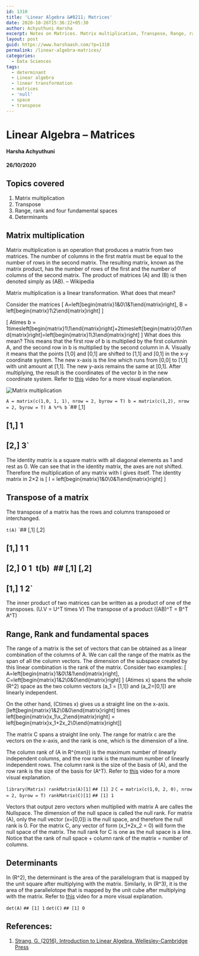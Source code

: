 ```yaml
---
id: 1310
title: 'Linear Algebra &#8211; Matrices'
date: 2020-10-26T15:36:22+05:30
author: Achyuthuni Harsha
excerpt: Notes on Matrices. Matrix multiplication, Transpose, Range, rank, Null space, Determinant
layout: post
guid: https://www.harshaash.com/?p=1310
permalink: /linear-algebra-matrices/
categories:
  - Data Sciences
tags:
  - determinant
  - Linear algebra
  - linear transformation
  - matrices
  - 'null'
  - space
  - transpose
---
```

# Linear Algebra &#8211; Matrices

#### Harsha Achyuthuni

#### 26/10/2020

## Topics covered

  1. Matrix multiplication 
  2. Transpose 
  3. Range, rank and four fundamental spaces 
  4. Determinants

## Matrix multiplication

Matrix multiplication is an operation that produces a matrix from two matrices. The number of columns in the first matrix must be equal to the number of rows in the second matrix. The resulting matrix, known as the matrix product, has the number of rows of the first and the number of columns of the second matrix. The product of matrices (A) and (B) is then denoted simply as (AB). &#8211; Wikipedia

Matrix multiplication is a linear transformation. What does that mean?

Consider the matrices [ A=left[begin{matrix}1&0\1&1\end{matrix}right], B = left[begin{matrix}1\2\end{matrix}right] ]

[ Atimes b = 1timesleft[begin{matrix}1\1\end{matrix}right]+2timesleft[begin{matrix}0\1\end{matrix}right]=left[begin{matrix}1\3\end{matrix}right] ] What does this mean? This means that the first row of b is multiplied by the first columnin A, and the second row in b is multiplied by the second column in A. Visually it means that the points [1,0] and [0,1] are shifted to [1,1] and [0,1] in the x-y coordinate system. The new x-axis is the line which runs from [0,0] to [1,1] with unit amount at [1,1]. The new y-axis remains the same at [0,1]. After multiplying, the result is the coordinates of the vector b in the new coordinate system. Refer to [this](https://www.youtube.com/watch?v=kYB8IZa5AuE&t=534s) video for a more visual explanation.

![Matrix multiplication](https://www.harshaash.com/wp-content/uploads/2020/10/matrix-multiplication-scaled.jpg) 

`A = matrix(c(1,0, 1, 1), nrow = 2, byrow = T)
b = matrix(c(1,2), nrow = 2, byrow = T)
A %*% b` `##      [,1]
## [1,]    1
## [2,]    3` 

The identity matrix is a square matrix with all diagonal elements as 1 and rest as 0. We can see that in the identity matrix, the axes are not shifted. Therefore the multiplication of any matrix with I gives itself. The identity matrix in 2&#215;2 is [ I = left[begin{matrix}1&0\0&1\end{matrix}right] ]

## Transpose of a matrix

The transpose of a matrix has the rows and columns transposed or interchanged.

`t(A)` `##      [,1] [,2]
## [1,]    1    1
## [2,]    0    1` `t(b)` `##      [,1] [,2]
## [1,]    1    2` 

The inner product of two matrices can be written as a product of one of the transposes. (U.V = U^T times V) The transpose of a product ((AB)^T = B^T A^T)

## Range, Rank and fundamental spaces

The range of a matrix is the set of vectors that can be obtained as a linear combination of the columns of A. We can call the range of the matrix as the span of all the column vectors. The dimension of the subspace created by this linear combination is the rank of the matrix. Consider two examples: \[ A=left[begin{matrix}1&0\1&1\end{matrix}right], C=left[begin{matrix}1&2\0&0\end{matrix}right] \] (Atimes x) spans the whole (R^2) space as the two column vectors (a\_1 = [1,1]) and (a\_2=[0,1]) are linearly independent.

On the other hand, (Ctimes x) gives us a straight line on the x-axis. [left[begin{matrix}1&2\0&0\end{matrix}right] times left[begin{matrix}x\_1\x\_2\end{matrix}right] = left[begin{matrix}x\_1+2x\_2\0\end{matrix}right]]

The matrix C spans a straight line only. The range for matrix c are the vectors on the x-axis, and the rank is one, which is the dimension of a line.

The column rank of (A in R^{mxn}) is the maximum number of linearly independent columns, and the row rank is the maximum number of linearly independent rows. The column rank is the size of the basis of (A), and the row rank is the size of the basis for (A^T). Refer to [this](https://www.youtube.com/watch?v=uQhTuRlWMxw) video for a more visual explanation.

`library(Matrix)
rankMatrix(A)[1]` `## [1] 2` `C = matrix(c(1,0, 2, 0), nrow = 2, byrow = T)
rankMatrix(C)[1]` `## [1] 1` 

Vectors that output zero vectors when multiplied with matrix A are calles the Nullspace. The dimension of the null space is called the null rank. For matrix (A), only the null vector (x=[0,0]) is the null space, and therefore the null rank is 0. For the matrix C, any vector of form (x\_1+2x\_2 = 0) will form the null space of the matrix. The null rank for C is one as the null space is a line. Notice that the rank of null space + column rank of the matrix = number of columns.

## Determinants

In (R^2), the determinant is the area of the parallelogram that is mapped by the unit square after multiplying with the matrix. Similarly, in (R^3), it is the area of the parallelotope that is mapped by the unit cube after multiplying with the matrix. Refer to [this](https://www.youtube.com/watch?v=Ip3X9LOh2dk) video for a more visual explanation.

`det(A)` `## [1] 1` `det(C)` `## [1] 0` 

## References:

  1. [Strang, G. (2016). Introduction to Linear Algebra. Wellesley-Cambridge Press](http://math.mit.edu/~gs/linearalgebra/)